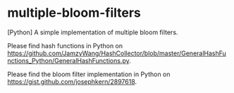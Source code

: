 # multiple-bloom-filters
[Python] A simple implementation of multiple bloom filters.

Please find hash functions in Python on https://github.com/JamzyWang/HashCollector/blob/master/GeneralHashFunctions_Python/GeneralHashFunctions.py.

Please find the bloom filter implementation in Python on 
https://gist.github.com/josephkern/2897618.
